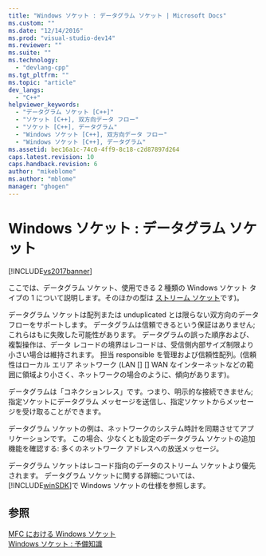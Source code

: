 ```yaml
---
title: "Windows ソケット : データグラム ソケット | Microsoft Docs"
ms.custom: ""
ms.date: "12/14/2016"
ms.prod: "visual-studio-dev14"
ms.reviewer: ""
ms.suite: ""
ms.technology: 
  - "devlang-cpp"
ms.tgt_pltfrm: ""
ms.topic: "article"
dev_langs: 
  - "C++"
helpviewer_keywords: 
  - "データグラム ソケット [C++]"
  - "ソケット [C++], 双方向データ フロー"
  - "ソケット [C++], データグラム"
  - "Windows ソケット [C++], 双方向データ フロー"
  - "Windows ソケット [C++], データグラム"
ms.assetid: bec16a1c-74c0-4ff9-8c18-c2d87897d264
caps.latest.revision: 10
caps.handback.revision: 6
author: "mikeblome"
ms.author: "mblome"
manager: "ghogen"
---
```

# Windows ソケット : データグラム ソケット
[!INCLUDE[vs2017banner](../assembler/inline/includes/vs2017banner.md)]

ここでは、データグラム ソケット、使用できる 2 種類の Windows ソケット タイプの 1 について説明します。そのほかの型は [ストリーム ソケット](../mfc/windows-sockets-stream-sockets.md)です\)。  
  
 データグラム ソケットは配列または unduplicated とは限らない双方向のデータ フローをサポートします。  データグラムは信頼できるという保証はありません; これらはもに失敗した可能性があります。  データグラムの誤った順序および、複製操作は、データ レコードの境界はレコードは、受信側内部サイズ制限より小さい場合は維持されます。  担当 responsible を管理および信頼性配列。\(信頼性はローカル エリア ネットワーク \(LAN \[\] \[\] WAN なインターネットなどの範囲に領域より小さく、ネットワークの場合のように、傾向があります\)。  
  
 データグラムは「コネクションレス」です。つまり、明示的な接続できません; 指定ソケットにデータグラム メッセージを送信し、指定ソケットからメッセージを受け取ることができます。  
  
 データグラム ソケットの例は、ネットワークのシステム時計を同期させてアプリケーションです。  この場合、少なくとも設定のデータグラム ソケットの追加機能を確認する: 多くのネットワーク アドレスへの放送メッセージ。  
  
 データグラム ソケットはレコード指向のデータのストリーム ソケットより優先されます。  データグラム ソケットに関する詳細については、[!INCLUDE[winSDK](../atl/includes/winsdk_md.md)]で Windows ソケットの仕様を参照します。  
  
## 参照  
 [MFC における Windows ソケット](../mfc/windows-sockets-in-mfc.md)   
 [Windows ソケット : 予備知識](../mfc/windows-sockets-background.md)